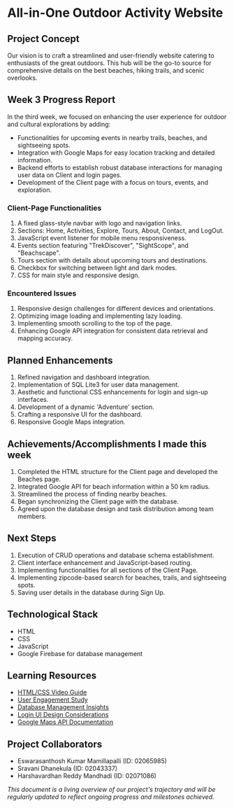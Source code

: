 # All-in-One Outdoor Activity Website

## Project Concept
Our vision is to craft a streamlined and user-friendly website catering to enthusiasts of the great outdoors. This hub will be the go-to source for comprehensive details on the best beaches, hiking trails, and scenic overlooks.

## Week 3 Progress Report
In the third week, we focused on enhancing the user experience for outdoor and cultural explorations by adding:

- Functionalities for upcoming events in nearby trails, beaches, and sightseeing spots.
- Integration with Google Maps for easy location tracking and detailed information.
- Backend efforts to establish robust database interactions for managing user data on Client and login pages.
- Development of the Client page with a focus on tours, events, and exploration.

### Client-Page Functionalities
1. A fixed glass-style navbar with logo and navigation links.
2. Sections: Home, Activities, Explore, Tours, About, Contact, and LogOut.
3. JavaScript event listener for mobile menu responsiveness.
4. Events section featuring "TrekDiscover", "SightScope", and "Beachscape".
5. Tours section with details about upcoming tours and destinations.
6. Checkbox for switching between light and dark modes.
7. CSS for main style and responsive design.

### Encountered Issues
1. Responsive design challenges for different devices and orientations.
2. Optimizing image loading and implementing lazy loading.
3. Implementing smooth scrolling to the top of the page.
4. Enhancing Google API integration for consistent data retrieval and mapping accuracy.

## Planned Enhancements
1. Refined navigation and dashboard integration.
2. Implementation of SQL Lite3 for user data management.
3. Aesthetic and functional CSS enhancements for login and sign-up interfaces.
4. Development of a dynamic 'Adventure' section.
5. Crafting a responsive UI for the dashboard.
6. Responsive Google Maps integration.

## Achievements/Accomplishments I made this week
1. Completed the HTML structure for the Client page and developed the Beaches page.
2. Integrated Google API for beach information within a 50 km radius.
3. Streamlined the process of finding nearby beaches.
4. Began synchronizing the Client page with the database.
5. Agreed upon the database design and task distribution among team members.

## Next Steps
1. Execution of CRUD operations and database schema establishment.
2. Client interface enhancement and JavaScript-based routing.
3. Implementing functionalities for all sections of the Client Page.
4. Implementing zipcode-based search for beaches, trails, and sightseeing spots.
5. Saving user details in the database during Sign Up.

## Technological Stack
- HTML
- CSS
- JavaScript
- Google Firebase for database management

## Learning Resources
- [HTML/CSS Video Guide](https://www.youtube.com/watch?v=9kRgVxULbag)
- [User Engagement Study](https://www.tandfonline.com/doi/abs/10.1080/19368623.2011.577706)
- [Database Management Insights](https://ieeexplore.ieee.org/document/6121641)
- [Login UI Design Considerations](https://designmodo.com/login-forms-websites-apps/)
- [Google Maps API Documentation](https://developers.google.com/custom-search/docs/ui)

## Project Collaborators
- Eswarasanthosh Kumar Mamillapalli (ID: 02065985)
- Sravani Dhanekula (ID: 02043337)
- Harshavardhan Reddy Mandhadi (ID: 02071086)

*This document is a living overview of our project's trajectory and will be regularly updated to reflect ongoing progress and milestones achieved.*